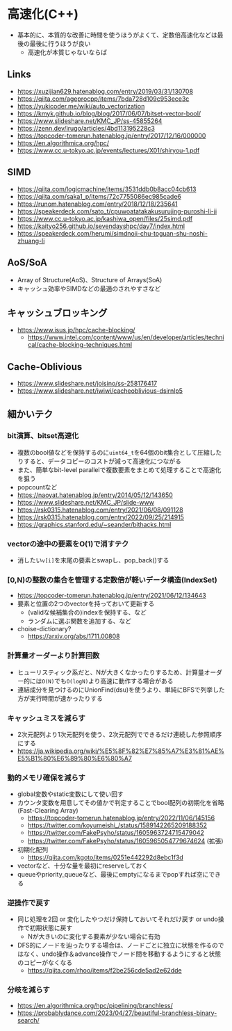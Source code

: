 # 高速化(C++)

- 基本的に、本質的な改善に時間を使うほうがよくて、定数倍高速化などは最後の最後に行うほうが良い
  - 高速化が本質じゃないならば

## Links

- https://xuzijian629.hatenablog.com/entry/2019/03/31/130708
- https://qiita.com/ageprocpp/items/7bda728d109c953ece3c
- https://yukicoder.me/wiki/auto_vectorization
- https://kmyk.github.io/blog/blog/2017/06/07/bitset-vector-bool/
- https://www.slideshare.net/KMC_JP/ss-45855264
- https://zenn.dev/irugo/articles/4bd113195228c3
- https://topcoder-tomerun.hatenablog.jp/entry/2017/12/16/000000
- https://en.algorithmica.org/hpc/
- https://www.cc.u-tokyo.ac.jp/events/lectures/X01/shiryou-1.pdf

## SIMD

- https://qiita.com/logicmachine/items/3531ddb0b8acc04cb613
- https://qiita.com/saka1_p/items/72c7755086ec985cade6
- https://runom.hatenablog.com/entry/2018/12/18/235641
- https://speakerdeck.com/sato_t/cpuwoatatakakusurujing-puroshi-li-ji
- https://www.cc.u-tokyo.ac.jp/kashiwa_open/files/25simd.pdf
- https://kaityo256.github.io/sevendayshpc/day7/index.html
- https://speakerdeck.com/herumi/simdnoji-chu-toguan-shu-noshi-zhuang-li

## AoS/SoA

- Array of Structure(AoS)、Structure of Arrays(SoA)
- キャッシュ効率やSIMDなどの最適のされやすさなど

## キャッシュブロッキング

- https://www.isus.jp/hpc/cache-blocking/
  - https://www.intel.com/content/www/us/en/developer/articles/technical/cache-blocking-techniques.html

## Cache-Oblivious

- https://www.slideshare.net/joisino/ss-258176417
- https://www.slideshare.net/iwiwi/cacheoblivious-dsirnlp5

## 細かいテク

### bit演算、bitset高速化

- 複数のbool値などを保持するのに`uint64_t`を64個のbit集合として圧縮したりすると、データコピーのコストが減って高速化につながる
- また、簡単なbit-level parallelで複数要素をまとめて処理することで高速化を狙う
- popcountなど
- https://naoyat.hatenablog.jp/entry/2014/05/12/143650
- https://www.slideshare.net/KMC_JP/slide-www
- https://rsk0315.hatenablog.com/entry/2021/06/08/091128
- https://rsk0315.hatenablog.com/entry/2022/09/25/214915
- https://graphics.stanford.edu/~seander/bithacks.html


### vectorの途中の要素をO(1)で消すテク

- 消したい`v[i]`を末尾の要素とswapし、pop_back()する

### [0,N)の整数の集合を管理する定数倍が軽いデータ構造(IndexSet)

- https://topcoder-tomerun.hatenablog.jp/entry/2021/06/12/134643
- 要素と位置の2つのvectorを持っておいて更新する
  - (validな候補集合の)indexを保持する、など
  - ランダムに選ぶ関数を追加する、など
- choise-dictionary?
  - https://arxiv.org/abs/1711.00808

### 計算量オーダーより計算回数

- ヒューリスティック系だと、Nが大きくなかったりするため、計算量オーダー的には`O(N)`でも`O(logN)`より高速に動作する場合がある
- 連結成分を見つけるのにUnionFind(dsu)を使うより、単純にBFSで列挙した方が実行時間が速かったりする

### キャッシュミスを減らす

- 2次元配列より1次元配列を使う、2次元配列でできるだけ連続した参照順序にする
- https://ja.wikipedia.org/wiki/%E5%8F%82%E7%85%A7%E3%81%AE%E5%B1%80%E6%89%80%E6%80%A7


### 動的メモリ確保を減らす

- global変数やstatic変数にして使い回す
- カウンタ変数を用意してその値かで判定することでbool配列の初期化を省略(Fast-Clearing Array)
  - https://topcoder-tomerun.hatenablog.jp/entry/2022/11/06/145156
  - https://twitter.com/koyumeishi_/status/1589142265209188352
  - https://twitter.com/FakePsyho/status/1605963724715479042
  - https://twitter.com/FakePsyho/status/1605965054779674624 (拡張)
- 初期化配列
  - https://qiita.com/kgoto/items/0251e442292d8ebc1f3d
- vectorなど、十分な量を最初にreserveしておく
- queueやpriority_queueなど、最後にemptyになるまでpopすれば空にできる

### 逆操作で戻す

- 同じ処理を2回 or 変化したやつだけ保持しておいてそれだけ戻す or undo操作で初期状態に戻す
  - Nが大きいのに変化する要素が少ない場合に有効
- DFS的にノードを辿ったりする場合は、ノードごとに独立に状態を作るのではなく、undo操作＆advance操作でノード間を移動するようにすると状態のコピーがなくなる
  - https://qiita.com/rhoo/items/f2be256cde5ad2e62dde

### 分岐を減らす

- https://en.algorithmica.org/hpc/pipelining/branchless/
- https://probablydance.com/2023/04/27/beautiful-branchless-binary-search/
